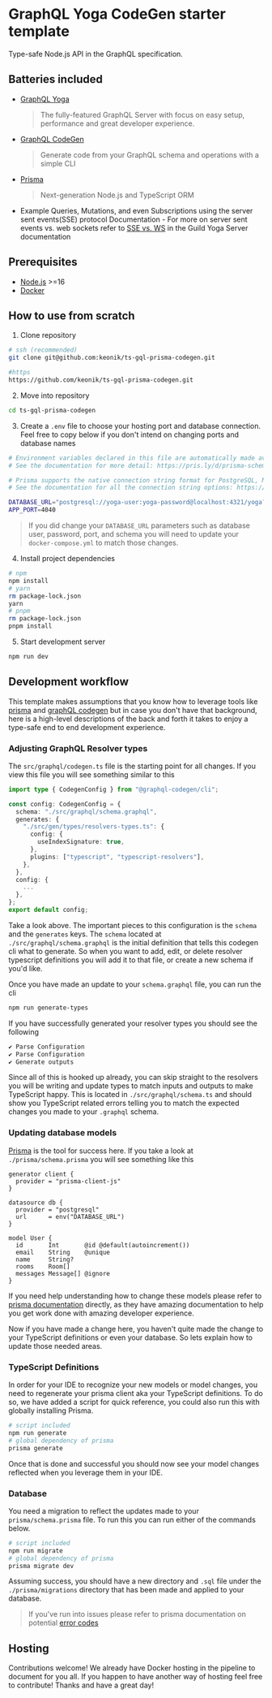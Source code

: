 # GraphQL Yoga CodeGen starter template

Type-safe Node.js API in the GraphQL specification.

## Batteries included

- [GraphQL Yoga](https://the-guild.dev/graphql/yoga-server)
  > The fully-featured GraphQL Server with focus on easy setup, performance and great developer experience.
- [GraphQL CodeGen](https://the-guild.dev/graphql/codegen)
  > Generate code from your GraphQL schema and operations with a simple CLI
- [Prisma](https://www.prisma.io/)
  > Next-generation Node.js and TypeScript ORM
- Example Queries, Mutations, and even Subscriptions using the server sent events(SSE) protocol
  Documentation - For more on server sent events vs. web sockets refer to [SSE vs. WS](https://the-guild.dev/graphql/yoga-server/docs/features/subscriptions#sse-vs-websocket) in the Guild Yoga Server documentation

## Prerequisites

- [Node.js](https://nodejs.org/) >=16
- [Docker](https://www.docker.com/)

## How to use from scratch

1. Clone repository

```bash
# ssh (recommended)
git clone git@github.com:keonik/ts-gql-prisma-codegen.git

#https
https://github.com/keonik/ts-gql-prisma-codegen.git
```

2. Move into repository

```bash
cd ts-gql-prisma-codegen
```

3. Create a `.env` file to choose your hosting port and database connection. Feel free to copy below if you don't intend on changing ports and database names

```bash
# Environment variables declared in this file are automatically made available to Prisma.
# See the documentation for more detail: https://pris.ly/d/prisma-schema#accessing-environment-variables-from-the-schema

# Prisma supports the native connection string format for PostgreSQL, MySQL, SQLite, SQL Server, MongoDB and CockroachDB.
# See the documentation for all the connection string options: https://pris.ly/d/connection-strings

DATABASE_URL="postgresql://yoga-user:yoga-password@localhost:4321/yoga?schema=public"
APP_PORT=4040
```

> If you did change your `DATABASE_URL` parameters such as database user, password, port, and schema you will need to update your `docker-compose.yml` to match those changes.

4. Install project dependencies

```bash
# npm
npm install
# yarn
rm package-lock.json
yarn
# pnpm
rm package-lock.json
pnpm install
```

5. Start development server

```bash
npm run dev
```

## Development workflow

This template makes assumptions that you know how to leverage tools like [prisma](https://www.prisma.io/) and [graphQL codegen](https://the-guild.dev/graphql/codegen) but in case you don't have that background, here is a high-level descriptions of the back and forth it takes to enjoy a type-safe end to end development experience.

### Adjusting GraphQL Resolver types

The `src/graphql/codegen.ts` file is the starting point for all changes. If you view this file you will see something similar to this

```ts
import type { CodegenConfig } from "@graphql-codegen/cli";

const config: CodegenConfig = {
  schema: "./src/graphql/schema.graphql",
  generates: {
    "./src/gen/types/resolvers-types.ts": {
      config: {
        useIndexSignature: true,
      },
      plugins: ["typescript", "typescript-resolvers"],
    },
  },
  config: {
    ...
  },
};
export default config;
```

Take a look above. The important pieces to this configuration is the `schema` and the `generates` keys. The `schema` located at `./src/graphql/schema.graphql` is the initial definition that tells this codegen cli what to generate. So when you want to add, edit, or delete resolver typescript definitions you will add it to that file, or create a new schema if you'd like.

Once you have made an update to your `schema.graphql` file, you can run the cli

```bash
npm run generate-types
```

If you have successfully generated your resolver types you should see the following

```bash
✔ Parse Configuration
✔ Parse Configuration
✔ Generate outputs
```

Since all of this is hooked up already, you can skip straight to the resolvers you will be writing and update types to match inputs and outputs to make TypeScript happy. This is located in `./src/graphql/schema.ts` and should show you TypeScript related errors telling you to match the expected changes you made to your `.graphql` schema.

### Updating database models

[Prisma](https://prisma.io) is the tool for success here. If you take a look at `./prisma/schema.prisma` you will see something like this

```prisma
generator client {
  provider = "prisma-client-js"
}

datasource db {
  provider = "postgresql"
  url      = env("DATABASE_URL")
}

model User {
  id       Int       @id @default(autoincrement())
  email    String    @unique
  name     String?
  rooms    Room[]
  messages Message[] @ignore
}
```

If you need help understanding how to change these models please refer to [prisma documentation](https://www.prisma.io/docs) directly, as they have amazing documentation to help you get work done with amazing developer experience.

Now if you have made a change here, you haven't quite made the change to your TypeScript definitions or even your database. So lets explain how to update those needed areas.

### TypeScript Definitions

In order for your IDE to recognize your new models or model changes, you need to regenerate your prisma client aka your TypeScript definitions. To do so, we have added a script for quick reference, you could also run this with globally installing Prisma.

```bash
# script included
npm run generate
# global dependency of prisma
prisma generate
```

Once that is done and successful you should now see your model changes reflected when you leverage them in your IDE.

### Database

You need a migration to reflect the updates made to your `prisma/schema.prisma` file. To run this you can run either of the commands below.

```bash
# script included
npm run migrate
# global dependency of prisma
prisma migrate dev
```

Assuming success, you should have a new directory and `.sql` file under the `./prisma/migrations` directory that has been made and applied to your database.

> If you've run into issues please refer to prisma documentation on potential [error codes](https://www.prisma.io/docs/reference/api-reference/error-reference#error-codes)

## Hosting

Contributions welcome! We already have Docker hosting in the pipeline to document for you all. If you happen to have another way of hosting feel free to contribute! Thanks and have a great day!
